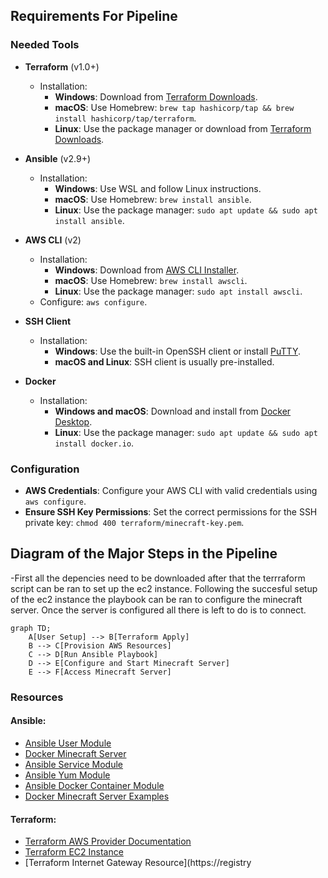 ## Requirements For Pipeline

### Needed Tools

- **Terraform** (v1.0+)
  - Installation:
    - **Windows**: Download from [Terraform Downloads](https://www.terraform.io/downloads.html).
    - **macOS**: Use Homebrew: `brew tap hashicorp/tap && brew install hashicorp/tap/terraform`.
    - **Linux**: Use the package manager or download from [Terraform Downloads](https://www.terraform.io/downloads.html).

- **Ansible** (v2.9+)
  - Installation:
    - **Windows**: Use WSL and follow Linux instructions.
    - **macOS**: Use Homebrew: `brew install ansible`.
    - **Linux**: Use the package manager: `sudo apt update && sudo apt install ansible`.

- **AWS CLI** (v2)
  - Installation:
    - **Windows**: Download from [AWS CLI Installer](https://docs.aws.amazon.com/cli/latest/userguide/getting-started-install.html).
    - **macOS**: Use Homebrew: `brew install awscli`.
    - **Linux**: Use the package manager: `sudo apt install awscli`.
  - Configure: `aws configure`.

- **SSH Client**
  - Installation:
    - **Windows**: Use the built-in OpenSSH client or install [PuTTY](https://www.putty.org/).
    - **macOS and Linux**: SSH client is usually pre-installed.

- **Docker**
  - Installation:
    - **Windows and macOS**: Download and install from [Docker Desktop](https://www.docker.com/products/docker-desktop).
    - **Linux**: Use the package manager: `sudo apt update && sudo apt install docker.io`.

### Configuration

- **AWS Credentials**: Configure your AWS CLI with valid credentials using `aws configure`.
- **Ensure SSH Key Permissions**: Set the correct permissions for the SSH private key: `chmod 400 terraform/minecraft-key.pem`.

## Diagram of the Major Steps in the Pipeline
  -First all the depencies need to be downloaded after that the terrraform script can be ran to set up the ec2 instance. Following the succesful setup of the ec2 instance the playbook can be ran to configure the minecraft server. Once the server is configured all there is left to do is to connect.

```mermaid
graph TD;
    A[User Setup] --> B[Terraform Apply]
    B --> C[Provision AWS Resources]
    C --> D[Run Ansible Playbook]
    D --> E[Configure and Start Minecraft Server]
    E --> F[Access Minecraft Server]
```
### Resources

#### Ansible:
- [Ansible User Module](https://docs.ansible.com/ansible/latest/collections/ansible/builtin/user_module.html)
- [Docker Minecraft Server](https://docker-minecraft-server.readthedocs.io/en/latest/#using-docker-compose)
- [Ansible Service Module](https://docs.ansible.com/ansible/latest/collections/ansible/builtin/service_module.html)
- [Ansible Yum Module](https://docs.ansible.com/ansible/latest/collections/ansible/builtin/yum_module.html)
- [Ansible Docker Container Module](https://docs.ansible.com/ansible/latest/collections/community/docker/docker_container_module.html)
- [Docker Minecraft Server Examples](https://github.com/itzg/docker-minecraft-server/tree/master/examples)

#### Terraform:
- [Terraform AWS Provider Documentation](https://registry.terraform.io/providers/hashicorp/aws/latest/docs)
- [Terraform EC2 Instance](https://spacelift.io/blog/terraform-ec2-instance)
- [Terraform Internet Gateway Resource](https://registry

